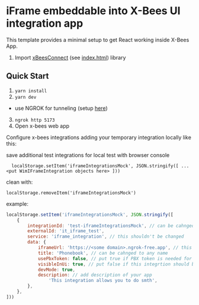# iFrame embeddable into X-Bees UI integration app

This template provides a minimal setup to get React working inside X-Bees App.

1. Import [xBeesConnect](https://app.x-bees.com/integrations/xBeesConnect.js) (see [index.html](template-react/index.html:5)) library


## Quick Start

1. `yarn install`
2. `yarn dev`

- use NGROK for tunneling (setup [here](https://ngrok.com/download))

3. `ngrok http 5173` 
4. Open x-bees web app

Configure x-bees integrations adding your temporary integration locally like this:

save additional test integrations for local test with browser console
```
  localStorage.setItem('iframeIntegrationsMock', JSON.stringify([ ...<put WimIFrameIntegration objects here> ]))
```

clean with:
```
localStorage.removeItem('iframeIntegrationsMock')
``` 
example:

```js
localStorage.setItem('iframeIntegrationsMock', JSON.stringify([
    {
        integrationId: 'test-iframeIntegrationsMock', // can be cahnged to any unique value
        externalId: 'it_iframe_test',
        service: 'iframe_integration', // this shouldn't be changed
        data: {
            iframeUrl: 'https://<some domain>.ngrok-free.app', // this should be changed to your iframe url
            title: 'Phonebook', // can be cahnged to any name
            usePbxToken: false, // put true if PBX token is needed for your app
            visibleInUi: true, // put false if this integrtion should be displayed in x-bees UI
            devMode: true,
            description: // add description of your app
                'This integration allows you to do smth',
        },
    },
]))
```

